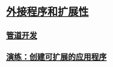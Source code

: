 # [外接程序和扩展性](index.md)
## [管道开发](pipeline-development.md)
## [演练：创建可扩展的应用程序](walkthrough-create-extensible-app.md)
